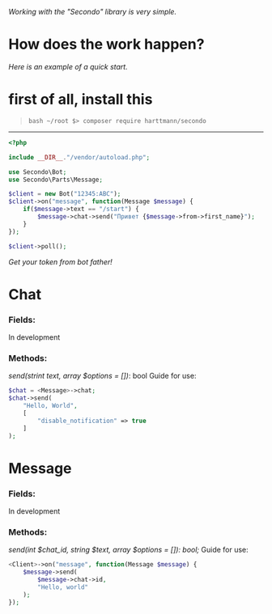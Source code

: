 *Working with the "Secondo" library is very simple.*

# How does the work happen?

*Here is an example of a quick start.*

# first of all, install this
> ```bash ~/root $> composer require harttmann/secondo```

---
```php
<?php

include __DIR__."/vendor/autoload.php";

use Secondo\Bot;
use Secondo\Parts\Message;

$client = new Bot("12345:ABC");
$client->on("message", function(Message $message) {
    if($message->text == "/start") {
        $message->chat->send("Привет {$message->from->first_name}");
    }
});

$client->poll();
```

*Get your token from bot father!*

# Chat
### Fields:
In development
### Methods:
*send(strint text, array $options = [])*: bool
Guide for use:
```php
$chat = <Message>->chat;
$chat->send(
    "Hello, World",
    [
        "disable_notification" => true
    ]
);
```

# Message
### Fields:
In development
### Methods:
*send(int $chat_id, string $text, array $options = []): bool;*
Guide for use:
```php
<Client>->on("message", function(Message $message) {
    $message->send(
        $message->chat->id,
        "Hello, world"
    );
});
```
